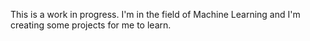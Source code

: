 This is a work in progress. I'm in the field of Machine Learning and I'm creating some projects for me to learn.